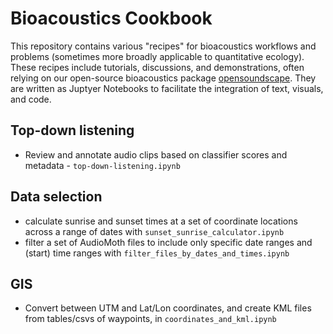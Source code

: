 # Bioacoustics Cookbook
This repository contains various "recipes" for bioacoustics workflows and problems (sometimes more broadly applicable to quantitative ecology). These recipes include tutorials, discussions, and demonstrations, often relying on our open-source bioacoustics package [opensoundscape](https://github.com/kitzeslab/opensoundscape). They are written as Juptyer Notebooks to facilitate the integration of text, visuals, and code. 

## Top-down listening
- Review and annotate audio clips based on classifier scores and metadata - `top-down-listening.ipynb`

## Data selection
- calculate sunrise and sunset times at a set of coordinate locations across a range of dates with `sunset_sunrise_calculator.ipynb`
- filter a set of AudioMoth files to include only specific date ranges and (start) time ranges with `filter_files_by_dates_and_times.ipynb`

## GIS
- Convert between UTM and Lat/Lon coordinates, and create KML files from tables/csvs of waypoints, in `coordinates_and_kml.ipynb`
